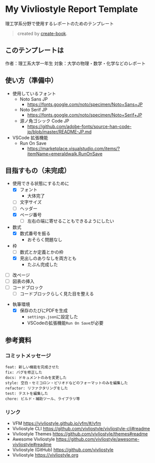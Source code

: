 # My Vivliostyle Report Template

理工学系分野で使用するレポートのためのテンプレート

> created by [create-book](https://github.com/vivliostyle/create-book).

## このテンプレートは

作者：理工系大学一年生
対象：大学の物理・数学・化学などのレポート

## 使い方（準備中）

- 使用しているフォント
  - Noto Sans JP
    - https://fonts.google.com/noto/specimen/Noto+Sans+JP
  - Noto Serif JP
    - https://fonts.google.com/noto/specimen/Noto+Serif+JP
  - 源ノ角ゴシック Code JP
    - https://github.com/adobe-fonts/source-han-code-jp/blob/master/README-JP.md
- VSCode 拡張機能
  - Run On Save
    - https://marketplace.visualstudio.com/items/?itemName=emeraldwalk.RunOnSave

## 目指すもの（未完成）

- 使用できる状態にするために
  - [x] フォント
    - 大体完了
  - [ ] 文字サイズ
  - [ ] ヘッダー
  - [x] ページ番号
    - [ ] 左右の端に寄せることもできるようにしたい
- 数式
  - [x] 数式番号を振る
    - おそらく問題なし
- 枠
  - [ ] 数式とか定義とかの枠
  - [x] 見出しのありなしを両方とも
    - たぶん完成した
- [ ] 改ページ
- [ ] 図表の挿入
- [ ] コードブロック
  - [ ] コードブロックらしく見た目を整える
- 執筆環境
  - [x] 保存のたびにPDFを生成
    - `settings.json`に設定した
    - VSCodeの拡張機能`Run On Save`が必要

## 参考資料

### コミットメッセージ

```
feat: 新しい機能を完成させた
fix: バグを修正した
docs: ドキュメントのみを変更した
style: 空白・セミコロン・ピリオドなどのフォーマットのみを編集した
refactor: リファクタリングをした
test: テストを編集した
chore: ビルド・補助ツール、ライブラリ等
```

### リンク

- VFM <https://vivliostyle.github.io/vfm/#/vfm>
- Vivliostyle CLI <https://github.com/vivliostyle/vivliostyle-cli#readme>
- Vivliostyle Themes <https://github.com/vivliostyle/themes#readme>
- Awesome Vivliostyle <https://github.com/vivliostyle/awesome-vivliostyle#readme>
- Vivliostyle (GitHub) <https://github.com/vivliostyle>
- Vivliostyle <https://vivliostyle.org>
